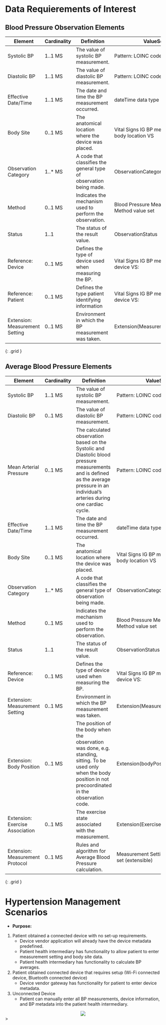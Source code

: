 
# Data Requierements of Interest 

## Blood Pressure Observation Elements 

| Element | Cardinality        |  Definition | ValueSets   |
|---------|--------------------|-------------|-------------|
| Systolic BP  | 1..1 MS | The value of systolic BP measurement. | Pattern: LOINC code 96608-5  |
| Diastolic BP | 1..1 MS | The value of diastolic BP measurement. | Pattern: LOINC code 96609-3 |
| Effective Date/Time | 1..1 MS | The date and time the BP measurement occurred. | dateTime data type |
| Body Site | 0..1 MS | The anatomical location where the device was placed. | Vital Signs IG BP measurement body location VS |
| Observation Category | 1..* MS | A code that classifies the general type of observation being made. |ObservationCategoryCodes |
| Method | 0..1 MS | Indicates the mechanism used to perform the observation. | Blood Pressure Measurement Method value set |
| Status | 1..1 | The status of the result value. | ObservationStatus |
| Reference: Device | 0..1 MS | Defines the type of device used when measuring the BP. | Vital Signs IG BP measurement device VS: |
| Reference: Patient | 0..1 MS | Defines the type patient identifying information | Vital Signs IG BP measurement device VS: |
| Extension: Measurement Setting | 0..1 MS | Environment in which the BP measurement was taken. |Extension(MeasurementSettingExt) |
{: .grid }




## Average Blood Pressure Elements 

| Element | Cardinality        |  Definition | ValueSets   |
|---------|--------------------|-------------|-------------|
| Systolic BP  | 1..1 MS | The value of systolic BP measurement. | Pattern: LOINC code 96608-5  |
| Diastolic BP | 0..1 MS | The value of diastolic BP measurement. | Pattern: LOINC code 96609-3 |
| Mean Arterial Pressure | 0..1 MS | The calculated observation based on the Systolic and Diastolic blood pressure measurements and is defined as the average pressure in an individual’s arteries during one cardiac cycle. | Pattern: LOINC code 8478-0 |
| Effective Date/Time | 1..1 MS | The date and time the BP measurement occurred. | dateTime data type |
| Body Site | 0..1 MS | The anatomical location where the device was placed. | Vital Signs IG BP measurement body location VS |
| Observation Category | 1..* MS | A code that classifies the general type of observation being made. |ObservationCategoryCodes |
| Method | 0..1 MS | Indicates the mechanism used to perform the observation. | Blood Pressure Measurement Method value set |
| Status | 1..1 | The status of the result value. | ObservationStatus |
| Reference: Device | 0..1 MS | Defines the type of device used when measuring the BP. | Vital Signs IG BP measurement device VS: |
| Extension: Measurement Setting | 0..1 MS | Environment in which the BP measurement was taken. |Extension(MeasurementSettingExt) |
| Extension: Body Position | 0..1 MS | The position of the body when the observation was done, e.g. standing, sitting. To be used only when the body position in not precoordinated in the observation code. | Extension(bodyPosition) |
| Extension: Exercise Association | 0..1 MS | The exercise state associated with the measurement. |Extension(ExerciseAssociationExt) |
| Extension: Measurement Protocol | 0..1 MS | Rules and algorithm for Average Blood Pressure calculation. | Measurement Setting value set (extensible) |
{: .grid }



# Hypertension Management Scenarios
- **Purpose:** 
1.	Patient obtained a connected device with no set-up requirements.
    - Device vendor application will already have the device metadata predefined. 
    - Patient health intermediary has functionality to allow patient to enter measurement setting and body site data. 
    - Patient health intermediary has functionality to calculate BP averages. 
2.	Patient obtained connected device that requires setup (Wi-Fi connected device, Bluetooth connected device)
    - Device vendor gateway has functionality for patient to enter device metadata. 
3.	Unconnected Device
    - Patient can manually enter all BP measurements, device information, and BP metadata into the patient health intermediary. 


<div style="text-align: center;">
<img src="Scenarios-ig.drawio.png" />
</div>>
